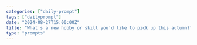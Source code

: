 ```yaml
---
categories: ["daily-prompt"]
tags: ["dailyprompt"]
date: "2024-08-27T15:00:00Z"
title: "What's a new hobby or skill you'd like to pick up this autumn?"
type: "prompts"
---
```

